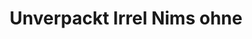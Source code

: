 ---
title: "Unverpackt Irrel Nims ohne"
url: /irrel/unverpackt-irrel-nims-ohne/
shop: Lebensmittel
---